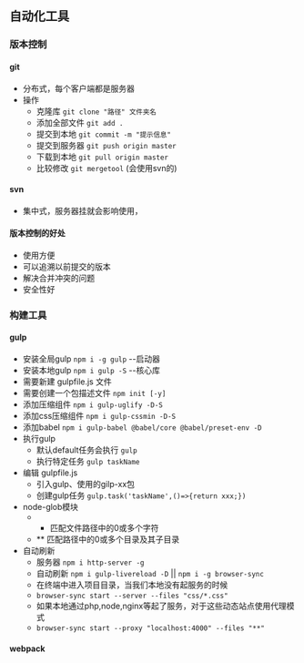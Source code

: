 ## 自动化工具

### 版本控制

#### git
* 分布式，每个客户端都是服务器
* 操作
    - 克隆库 `git clone "路径" 文件夹名`
    - 添加全部文件 `git add .`
    - 提交到本地 `git commit -m "提示信息" `
    - 提交到服务器 `git push origin master`
    - 下载到本地 `git pull origin master`
    - 比较修改 `git mergetool` (会使用svn的)



#### svn
* 集中式，服务器挂就会影响使用，

#### 版本控制的好处
* 使用方便
* 可以追溯以前提交的版本
* 解决合并冲突的问题
* 安全性好

### 构建工具

#### gulp
* 安装全局gulp `npm i -g gulp`   --启动器
* 安装本地gulp `npm i gulp -S`   --核心库
* 需要新建 gulpfile.js 文件
* 需要创建一个包描述文件 `npm init [-y]`
* 添加压缩组件 `npm i gulp-uglify -D-S`
* 添加css压缩组件 `npm i gulp-cssmin -D-S`
* 添加babel `npm i gulp-babel @babel/core @babel/preset-env -D`
* 执行gulp 
    - 默认default任务会执行 `gulp`
    - 执行特定任务 `gulp taskName`
* 编辑 gulpfile.js
    - 引入gulp、使用的gilp-xx包
    - 创建gulp任务 `gulp.task('taskName',()=>{return xxx;})`
* node-glob模块
    - * 匹配文件路径中的0或多个字符
    - ** 匹配路径中的0或多个目录及其子目录
* 自动刷新
    - 服务器 `npm i http-server -g`
    - 自动刷新 `npm i gulp-livereload -D` || `npm i -g browser-sync`
    - 在终端中进入项目目录，当我们本地没有起服务的时候
    -   `browser-sync start --server --files "css/*.css"`
    - 如果本地通过php,node,nginx等起了服务，对于这些动态站点使用代理模式
    -   `browser-sync start --proxy "localhost:4000" --files "**"`
#### webpack




